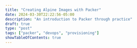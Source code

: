 ```yaml
---
title: "Creating Alpine Images with Packer"
date: 2024-03-30T22:22:56-05:00
description: "An introduction to Packer through practice"
draft: true
type: "post"
tags: ["packer", "devops", "provisioning"]
showTableOfContents: true
---
```


